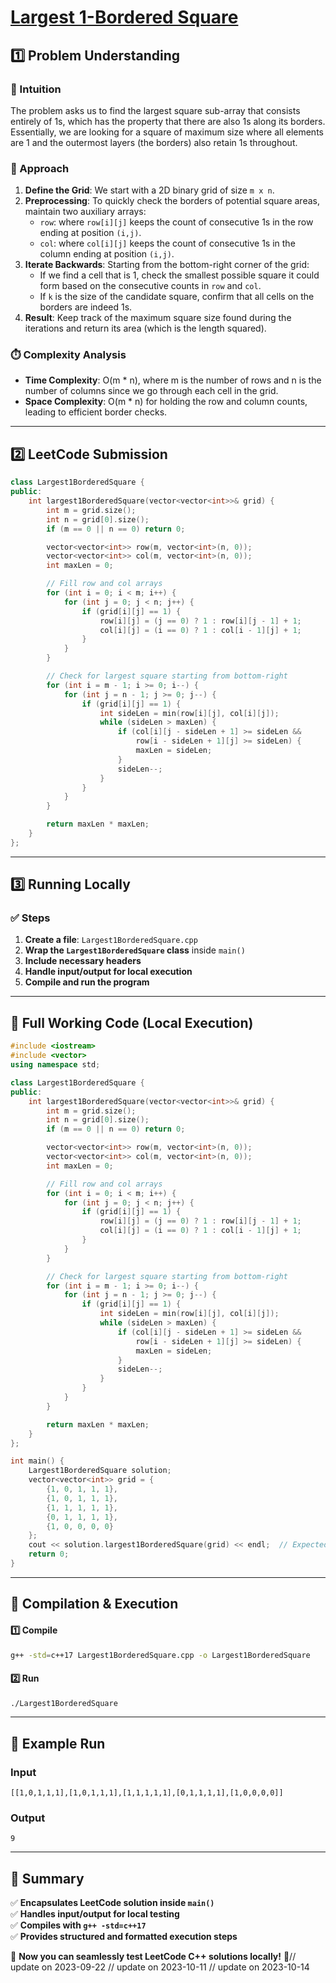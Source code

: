# **[Largest 1-Bordered Square](https://leetcode.com/problems/largest-1-bordered-square/description/)**  

## **1️⃣ Problem Understanding**  
### **📌 Intuition**  
The problem asks us to find the largest square sub-array that consists entirely of 1s, which has the property that there are also 1s along its borders. Essentially, we are looking for a square of maximum size where all elements are 1 and the outermost layers (the borders) also retain 1s throughout.

### **🚀 Approach**  
1. **Define the Grid**: We start with a 2D binary grid of size `m x n`.
2. **Preprocessing**: To quickly check the borders of potential square areas, maintain two auxiliary arrays:
   - `row`: where `row[i][j]` keeps the count of consecutive 1s in the row ending at position `(i,j)`.
   - `col`: where `col[i][j]` keeps the count of consecutive 1s in the column ending at position `(i,j)`.
3. **Iterate Backwards**: Starting from the bottom-right corner of the grid:
   - If we find a cell that is 1, check the smallest possible square it could form based on the consecutive counts in `row` and `col`.
   - If `k` is the size of the candidate square, confirm that all cells on the borders are indeed 1s.
4. **Result**: Keep track of the maximum square size found during the iterations and return its area (which is the length squared).

### **⏱️ Complexity Analysis**  
- **Time Complexity**: O(m * n), where m is the number of rows and n is the number of columns since we go through each cell in the grid.
- **Space Complexity**: O(m * n) for holding the row and column counts, leading to efficient border checks.

---  

## **2️⃣ LeetCode Submission**  
```cpp
class Largest1BorderedSquare {
public:
    int largest1BorderedSquare(vector<vector<int>>& grid) {
        int m = grid.size();
        int n = grid[0].size();
        if (m == 0 || n == 0) return 0;

        vector<vector<int>> row(m, vector<int>(n, 0));
        vector<vector<int>> col(m, vector<int>(n, 0));
        int maxLen = 0;

        // Fill row and col arrays
        for (int i = 0; i < m; i++) {
            for (int j = 0; j < n; j++) {
                if (grid[i][j] == 1) {
                    row[i][j] = (j == 0) ? 1 : row[i][j - 1] + 1;
                    col[i][j] = (i == 0) ? 1 : col[i - 1][j] + 1;
                }
            }
        }

        // Check for largest square starting from bottom-right
        for (int i = m - 1; i >= 0; i--) {
            for (int j = n - 1; j >= 0; j--) {
                if (grid[i][j] == 1) {
                    int sideLen = min(row[i][j], col[i][j]);
                    while (sideLen > maxLen) {
                        if (col[i][j - sideLen + 1] >= sideLen && 
                            row[i - sideLen + 1][j] >= sideLen) {
                            maxLen = sideLen;
                        }
                        sideLen--;
                    }
                }
            }
        }

        return maxLen * maxLen;
    }
};
```  

---  

## **3️⃣ Running Locally**  
### **✅ Steps**  
1. **Create a file**: `Largest1BorderedSquare.cpp`  
2. **Wrap the `Largest1BorderedSquare` class** inside `main()`  
3. **Include necessary headers**  
4. **Handle input/output for local execution**  
5. **Compile and run the program**  

---  

## **📝 Full Working Code (Local Execution)**  
```cpp
#include <iostream>
#include <vector>
using namespace std;

class Largest1BorderedSquare {
public:
    int largest1BorderedSquare(vector<vector<int>>& grid) {
        int m = grid.size();
        int n = grid[0].size();
        if (m == 0 || n == 0) return 0;

        vector<vector<int>> row(m, vector<int>(n, 0));
        vector<vector<int>> col(m, vector<int>(n, 0));
        int maxLen = 0;

        // Fill row and col arrays
        for (int i = 0; i < m; i++) {
            for (int j = 0; j < n; j++) {
                if (grid[i][j] == 1) {
                    row[i][j] = (j == 0) ? 1 : row[i][j - 1] + 1;
                    col[i][j] = (i == 0) ? 1 : col[i - 1][j] + 1;
                }
            }
        }

        // Check for largest square starting from bottom-right
        for (int i = m - 1; i >= 0; i--) {
            for (int j = n - 1; j >= 0; j--) {
                if (grid[i][j] == 1) {
                    int sideLen = min(row[i][j], col[i][j]);
                    while (sideLen > maxLen) {
                        if (col[i][j - sideLen + 1] >= sideLen && 
                            row[i - sideLen + 1][j] >= sideLen) {
                            maxLen = sideLen;
                        }
                        sideLen--;
                    }
                }
            }
        }

        return maxLen * maxLen;
    }
};

int main() {
    Largest1BorderedSquare solution;
    vector<vector<int>> grid = {
        {1, 0, 1, 1, 1},
        {1, 0, 1, 1, 1},
        {1, 1, 1, 1, 1},
        {0, 1, 1, 1, 1},
        {1, 0, 0, 0, 0}
    };
    cout << solution.largest1BorderedSquare(grid) << endl;  // Expected output: 9
    return 0;
}
```  

---  

## **🔧 Compilation & Execution**  
#### **1️⃣ Compile**  
```bash
g++ -std=c++17 Largest1BorderedSquare.cpp -o Largest1BorderedSquare
```  

#### **2️⃣ Run**  
```bash
./Largest1BorderedSquare
```  

---  

## **🎯 Example Run**  
### **Input**  
```
[[1,0,1,1,1],[1,0,1,1,1],[1,1,1,1,1],[0,1,1,1,1],[1,0,0,0,0]]
```  
### **Output**  
```
9
```  

---  

## **📌 Summary**  
✅ **Encapsulates LeetCode solution inside `main()`**  
✅ **Handles input/output for local testing**  
✅ **Compiles with `g++ -std=c++17`**  
✅ **Provides structured and formatted execution steps**  

🚀 **Now you can seamlessly test LeetCode C++ solutions locally!** 🚀// update on 2023-09-22
// update on 2023-10-11
// update on 2023-10-14
